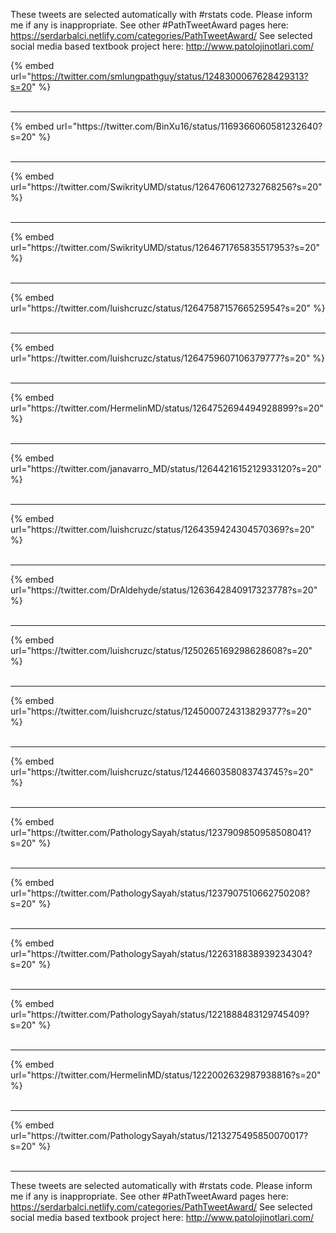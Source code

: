 

These tweets are selected automatically with #rstats code. Please inform me if any is inappropriate.
See other #PathTweetAward pages here: https://serdarbalci.netlify.com/categories/PathTweetAward/ 
See selected social media based textbook project here: http://www.patolojinotlari.com/

{% embed url="https://twitter.com/smlungpathguy/status/1248300067628429313?s=20" %}<br>
<br>
<hr>
{% embed url="https://twitter.com/BinXu16/status/1169366060581232640?s=20" %}<br>
<br>
<hr>
{% embed url="https://twitter.com/SwikrityUMD/status/1264760612732768256?s=20" %}<br>
<br>
<hr>
{% embed url="https://twitter.com/SwikrityUMD/status/1264671765835517953?s=20" %}<br>
<br>
<hr>
{% embed url="https://twitter.com/luishcruzc/status/1264758715766525954?s=20" %}<br>
<br>
<hr>
{% embed url="https://twitter.com/luishcruzc/status/1264759607106379777?s=20" %}<br>
<br>
<hr>
{% embed url="https://twitter.com/HermelinMD/status/1264752694494928899?s=20" %}<br>
<br>
<hr>
{% embed url="https://twitter.com/janavarro_MD/status/1264421615212933120?s=20" %}<br>
<br>
<hr>
{% embed url="https://twitter.com/luishcruzc/status/1264359424304570369?s=20" %}<br>
<br>
<hr>
{% embed url="https://twitter.com/DrAldehyde/status/1263642840917323778?s=20" %}<br>
<br>
<hr>
{% embed url="https://twitter.com/luishcruzc/status/1250265169298628608?s=20" %}<br>
<br>
<hr>
{% embed url="https://twitter.com/luishcruzc/status/1245000724313829377?s=20" %}<br>
<br>
<hr>
{% embed url="https://twitter.com/luishcruzc/status/1244660358083743745?s=20" %}<br>
<br>
<hr>
{% embed url="https://twitter.com/PathologySayah/status/1237909850958508041?s=20" %}<br>
<br>
<hr>
{% embed url="https://twitter.com/PathologySayah/status/1237907510662750208?s=20" %}<br>
<br>
<hr>
{% embed url="https://twitter.com/PathologySayah/status/1226318838939234304?s=20" %}<br>
<br>
<hr>
{% embed url="https://twitter.com/PathologySayah/status/1221888483129745409?s=20" %}<br>
<br>
<hr>
{% embed url="https://twitter.com/HermelinMD/status/1222002632987938816?s=20" %}<br>
<br>
<hr>
{% embed url="https://twitter.com/PathologySayah/status/1213275495850070017?s=20" %}<br>
<br>
<hr>


These tweets are selected automatically with #rstats code. Please inform me if any is inappropriate.
See other #PathTweetAward pages here: https://serdarbalci.netlify.com/categories/PathTweetAward/ 
See selected social media based textbook project here: http://www.patolojinotlari.com/

